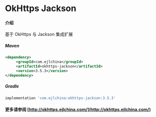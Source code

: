 # OkHttps Jackson

#### 介绍

基于 OkHttps 与 Jackson 集成扩展


##### Maven

```xml
<dependency>
     <groupId>com.ejlchina</groupId>
     <artifactId>okhttps-jackson</artifactId>
     <version>3.5.3</version>
</dependency>
```

##### Gradle

```groovy
implementation 'com.ejlchina:okhttps-jackson:3.5.3'
```

#### 更多请参阅 [http://okhttps.ejlchina.com/](http://okhttps.ejlchina.com/)
